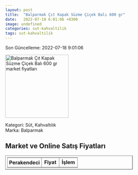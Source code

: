 ```yaml
---
layout: post
title:  "Balparmak Çıt Kapak Süzme Çiçek Balı 600 gr"
date:   2022-07-18 6:01:06 +0300
image: undefined
categories: sut-kahvaltilik
tags: sut-kahvaltilik
---
```


Son Güncelleme: 2022-07-18 9:01:06

<img src="undefined" width="200" alt="Balparmak Çıt Kapak Süzme Çiçek Balı 600 gr market fiyatları" />

Kategori: Süt, Kahvaltılık
<br />
Marka: Balparmak

<h2>Market ve Online Satış Fiyatları</h2>

<table border="1" style="padding: 5px;width:80%;">
  <tr>
    <td style="padding: 5px;"><strong>Perakendeci</strong></td>
    <td><strong>Fiyat</strong></td>
    <td><strong>İşlem</strong></td>
  </tr>
  
</table>

